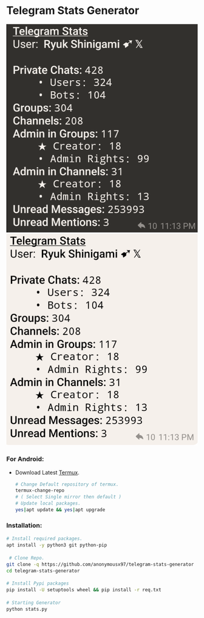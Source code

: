 # Telegram Stats Generator

![Header Image](assets/dark_preview.png#gh-dark-mode-only)
![Header Image](assets/light_preview.png#gh-light-mode-only)

### For Android:
  * Download Latest [Termux](https://github.com/termux/termux-app/releases).
     ```bash
     # Change Default repository of termux.
     termux-change-repo
     # ( Select Single mirror then default )
     # Update local packages.
     yes|apt update && yes|apt upgrade
     ```

### Installation:
  ```bash
  # Install required packages.
  apt install -y python3 git python-pip

   # Clone Repo.
  git clone -q https://github.com/anonymousx97/telegram-stats-generator
  cd telegram-stats-generator 

  # Install Pypi packages
  pip install -U setuptools wheel && pip install -r req.txt

  # Starting Generator
  python stats.py
  ```
